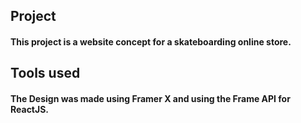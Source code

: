 <h2> Project </h2>
<h4> This project is a website concept for a skateboarding online store. </h4>

<h2> Tools used </h2>
<h4> The Design was made using Framer X and using the Frame API for ReactJS. </h4>
